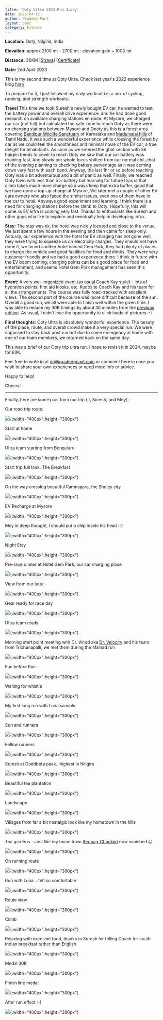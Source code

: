 ```yaml
---
title: 'Ooty Ultra 2023 Run diary'
date: 2023-04-15
author: Pradeep Pant
layout: post
category: Fitness
---
```


**Location:** Ooty, Nilgiris, India

**Elevation:** approx 2100 mt - 2700 mt : elevation gain ~ 1000 mt

**Distance:** 30KM [[Strava](https://www.strava.com/activities/8816693222)] [[Certificate](/data/images/travel/ooty_ultra_2023/ooty_completion_certificate_30K_2023.png)]

**Date:** 2nd April 2023

This is my second time at Ooty Ultra. Check last year's 2022 experience blog [here](/running/ootyultra_2022_experience/)

To prepare for it, I just followed my daily workout i.e. a mix of cycling, running, and strength workouts. 

**Travel** 
This time we took Suresh's newly bought EV car, he wanted to test the battery power and overall drive experience, and he had done good research on available charging stations en route. At Mysore, we charged our car (not full) but calculated the safe zone to reach Ooty as there were no charging stations between Mysore and Oooty as this is a forest area covering [Bandipur Wildlife Sanctuary](https://en.wikipedia.org/wiki/Bandipur_National_Park)  of Karnataka and [Madumalai hills](https://www.mudumalaitigerreserve.com/) of Tamil Nadu. It was such a wonderful experience while crossing the forest by car as we could feel the smoothness and minimal noise of the EV car, a true delight for inhabitants. As soon as we entered the ghat section with 36 hairpin bends to cover to reach Ooty we saw that our car battery was draining fast, And slowly our whole focus shifted from our normal chit-chat of the evening planning to checking battery perventage as it was coming down very fast with each bend. Anyway, the last 1hr or so before reaching Ooty was a bit adventurous and a bit of panic as well. Finally, we reached Ooty town with less than 5% battery but learning for future trips is that climb takes much more charge so always keep that extra buffer, good that we have done a top-up charge at Mysore, We later met a couple of other EV cars owners who also faced the similar issues, even one of them have to toe car to hotel. Anyways good experiment and learning. I think there is a need for charging stations before the climb to Ooty. Hopefully, this will come as EV infra is coming very fast. Thanks to enthusiasts like Suresh and other guys who like to explore and eventually help in developing infra. 


**Stay:**
The stay was ok, the hotel was nicely located and close to the venue, We just spent a few hours in the evening and then came for sleep only. Actually, our experience with the hotel for EV charging has not gone well, they were trying to squeeze us on electricity charges. They should not have done it, we found another hotel named Gem Park, they had plenty of places to charge the vehicle and good facilities for food and drinks. They were very customer friendly and we had a good experience there. I think in future with the EV boom coming, charging points can be a good place for food and entertainment, and seems Hotel Gem Park management has seen this opportunity. 


**Event:** A very well-organized event (as usual Coach Kay style) - lots of hydration points, first aid kiosks, etc. Kudos to Coach Kay and his team for all the arrangements. The course was fully road-tracked with excellent views. The second part of the course was more difficult because of the sun. 
Overall a good run, we all were able to finish well within the given time. I was able to reduce my 30K timings by about 30 minutes from the [previous edition]((https://www.strava.com/activities/6927215764)). As usual, I didn't lose the opportunity to click loads of pictures :-) 


**Final thoughts:**
Ooty Ultra is absolutely wonderful experience. The beauty of the place, route, and overall crowd make it a very special run. We were supposed to stay back post run but due to some emergency at home with one of our team members, we returned back on the same day. 

This was a brief of our Ooty trip ultra run. I hope to revisit it in 2024, maybe for 60K. 


Feel free to write in at [pp@pradeeppant.com](mailto:pp@pradeeppant.com) or comment here in case you wish to share your own experiences or need more info or advice.



Happy to help! 


Cheers!


-------------------------------------------------------------------------

Finally, here are some pics from our trip ( I, Suresh, and Mey):


Our road trip route:

![](/data/images/travel/ooty_ultra_2023/map_route_blr_ooty.jpg){:width="400px":height="300px"}


Start at home 

![](/data/images/travel/ooty_ultra_2023/start_home.jpg){:width="400px":height="300px"}


Ultra team starting from Bengaluru

![](/data/images/travel/ooty_ultra_2023/ultra_team_starting.jpg){:width="400px":height="300px"}


Start trip full tank: The Breakfast

![](/data/images/travel/ooty_ultra_2023/breakfast_begaluru.jpg){:width="400px":height="300px"}


On the way crossing beautiful Ramnagara, the Sholey city

![](/data/images/travel/ooty_ultra_2023/on_the_way_ramnagara.jpg){:width="400px":height="300px"}


EV Recharge at Mysore

![](/data/images/travel/ooty_ultra_2023/ev_recharge.jpg){:width="400px":height="300px"}


Mey in deep thought, I should put a chip inside his head :-)

![](/data/images/travel/ooty_ultra_2023/mey_deep_thinking.jpg){:width="400px":height="300px"}


Night Stay

![](/data/images/travel/ooty_ultra_2023/night_stay.jpg){:width="400px":height="300px"}


Pre-race dinner at Hotel Gem Park, our car charging place 

![](/data/images/travel/ooty_ultra_2023/pre_race_dinner.jpg){:width="400px":height="300px"}


View from our hotel

![](/data/images/travel/ooty_ultra_2023/view_from_hotel.jpg){:width="400px":height="300px"}


Gear ready for race day

![](/data/images/travel/ooty_ultra_2023/gear_ready.jpg){:width="400px":height="300px"}


Ultra team ready

![](/data/images/travel/ooty_ultra_2023/ultra_team_ready.jpg){:width="400px":height="300px"}


Morning start point meeting with Dr. Vinod aka [Dr. Velocity](https://www.instagram.com/giftoffitness/) and his team from Trichanapalli, we met them during the Malnad run

![](/data/images/travel/ooty_ultra_2023/morning_start_point_runners.jpg){:width="400px":height="300px"}


Fun before Run

![](/data/images/travel/ooty_ultra_2023/fun_before_run.jpg){:width="400px":height="300px"}


Waiting for whistle

![](/data/images/travel/ooty_ultra_2023/waiting_for_whistle.jpg){:width="400px":height="300px"}


My first long run with Luna sandals

![](/data/images/travel/ooty_ultra_2023/luna.jpg){:width="400px":height="300px"}


Sun and runners

![](/data/images/travel/ooty_ultra_2023/sun_and_runners.jpg){:width="400px":height="300px"}


Fellow runners 

![](/data/images/travel/ooty_ultra_2023/with_fellow_runner.jpg){:width="400px":height="300px"}


Suresh at Doddbeta peak.. highest in Niligirs

![](/data/images/travel/ooty_ultra_2023/doddabetta_suresh.jpg){:width="400px":height="300px"}


Beautiful tea plantation

![](/data/images/travel/ooty_ultra_2023/beautiful_tree_plantation.jpg){:width="400px":height="300px"}


Landscape 

![](/data/images/travel/ooty_ultra_2023/landscape_ooty.jpg){:width="400px":height="300px"}



Villages from far a bit nostalgic look like my hometown in the hills

![](/data/images/travel/ooty_ultra_2023/far_villages.jpg){:width="400px":height="300px"}


Tea gardens - Just like my home town [Berinag-Chaukori](https://en.wikipedia.org/wiki/Berinag_tea) now vanished 😐


![](/data/images/travel/ooty_ultra_2023/tea_gardens.jpg){:width="400px":height="300px"}


On running route

![](/data/images/travel/ooty_ultra_2023/on_running_route.jpg){:width="400px":height="300px"}


Run with Luna .. felt so comfortable

![](/data/images/travel/ooty_ultra_2023/run_with_luna.jpg){:width="400px":height="300px"}


Route view

![](/data/images/travel/ooty_ultra_2023/route_view.jpg){:width="400px":height="300px"}

Climb

![](/data/images/travel/ooty_ultra_2023/climb.jpg){:width="400px":height="300px"}


Relaxing with excellent food, thanks to Suresh for telling Coach for south Indian breakfast rather than English

![](/data/images/travel/ooty_ultra_2023/relax_food_after_run.jpg){:width="400px":height="300px"}


Medal 30K

![](/data/images/travel/ooty_ultra_2023/medal.jpg){:width="400px":height="300px"}

Finish line medal

![](/data/images/travel/ooty_ultra_2023/finish_line_medal.jpg){:width="400px":height="300px"}



After run effect :-)

![](/data/images/travel/ooty_ultra_2023/after_run_effect.jpg){:width="400px":height="300px"}
